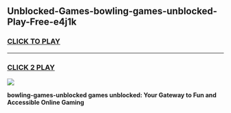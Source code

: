 
## Unblocked-Games-bowling-games-unblocked-Play-Free-e4j1k
<h3>
<a href="https://premium76.site?title=bowling-games-unblocked&ref=12A">CLICK TO PLAY</a></h3>
<hr>

<h3>
<a href="https://premium76.site?title=bowling-games-unblocked&ref=12A">CLICK 2 PLAY</a>
  
</h3>

<a href="https://premium76.site?title=bowling-games-unblocked&ref=12A"><img src="https://clearcache.store/games.png"></a>


**bowling-games-unblocked games unblocked: Your Gateway to Fun and Accessible Online Gaming**
